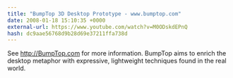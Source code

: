```yaml
---
title: "BumpTop 3D Desktop Prototype - www.bumptop.com"
date: 2008-01-18 15:10:35 +0000
external-url: https://www.youtube.com/watch?v=M0ODskdEPnQ
hash: dc9aae56768d9b28d69e37211ffa738d
---
```


See http://BumpTop.com for more information. BumpTop aims to enrich the desktop metaphor with expressive, lightweight techniques found in the real world.
